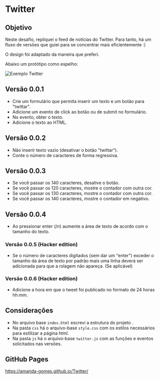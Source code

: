 # Twitter

## Objetivo

Neste desafio, repliquei o feed de notícias do Twitter. Para tanto, há um fluxo de versões que guiei para se concentrar mais eficientemente :)

O design foi adaptado da maneira que preferi.

Abaixo um protótipo como espelho:

![Exemplo Twitter](https://media.giphy.com/media/3ov9jP4RIGQCUQOScg/giphy.gif)

## Versão 0.0.1
- Crie um formulário que permita inserir um texto e um botão para "twittar".
- Adicione um evento de click ao botão ou de submit no formulário.
- No evento, obter o texto.
- Adicione o texto ao HTML.

## Versão 0.0.2
- Não inserir texto vazio (desativar o botão "twittar").
- Conte o número de caracteres de forma regressiva.

## Versão 0.0.3
- Se você passar os 140 caracteres, desative o botão.
- Se você passar os 120 caracteres, mostre o contador com outra cor.
- Se você passar os 130 caracteres, mostre o contador com outra cor.
- Se você passar os 140 caracteres, mostre o contador em negativo.

## Versão 0.0.4
- Ao pressionar enter (/n) aumente a área de texto de acordo com o tamanho do texto.

### Versão 0.0.5 (Hacker edition)
- Se o número de caracteres digitados (sem dar um "enter") exceder o tamanho da área de texto por padrão mais uma linha deverá ser adicionada para que a rolagem não apareça. (Se aplicável)

### Versão 0.0.6 (Hacker edition)
- Adicione a hora em que o tweet foi publicado no formato de 24 horas hh:mm.

## Considerações

* No arquivo base `index.html` escrevi a estrutura do projeto .
* Na pasta `css` há o arquivo-base `style.css` com os estilos necessários para estilizar a página html.
* Na pasta `js` há o arquivo-base `twitter.js` com as funções e eventos solicitados nas versões.

## GitHub Pages
https://amanda-gomes.github.io/Twitter/